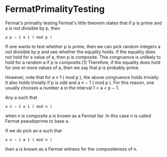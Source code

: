 # FermatPrimalityTesting
Fermat's primality testing
Fermat's little theorem states that if p is prime and a is not divisible by p, then

    a p − 1 ≡ 1 ( mod p )

If one wants to test whether p is prime, then we can pick random integers a not divisible by p and see whether the equality holds. If the equality does not hold for a value of a, then p is composite. This congruence is unlikely to hold for a random a if p is composite.[1] Therefore, if the equality does hold for one or more values of a, then we say that p is probably prime.

However, note that for a ≡ 1 ( mod p ), the above congruence holds trivially. It also holds trivially if p is odd and a ≡ − 1 ( mod p ). For this reason, one usually chooses a number a in the interval 1 < a < p − 1.

Any a such that

    a n − 1 ≡ 1 ( mod n )

when n is composite a is known as a Fermat liar. In this case n is called Fermat pseudoprime to base a.

If we do pick an a such that

    a n − 1 ≢ 1 ( mod n )

then a is known as a Fermat witness for the compositeness of n. 
